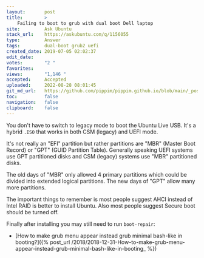 ```yaml
---
layout:       post
title:        >
    Failing to boot to grub with dual boot Dell laptop
site:         Ask Ubuntu
stack_url:    https://askubuntu.com/q/1156055
type:         Answer
tags:         dual-boot grub2 uefi
created_date: 2019-07-05 02:02:37
edit_date:    
votes:        "2 "
favorites:    
views:        "1,146 "
accepted:     Accepted
uploaded:     2022-08-28 08:01:45
git_md_url:   https://github.com/pippim/pippim.github.io/blob/main/_posts/2019/2019-07-05-Failing-to-boot-to-grub-with-dual-boot-Dell-laptop.md
toc:          false
navigation:   false
clipboard:    false
---
```


You don't have to switch to legacy mode to boot the Ubuntu Live USB. It's a hybrid `.ISO` that works in both CSM (legacy) and UEFI mode.

It's not really an "EFI" partition but rather partitions are "MBR" (Master Boot Record) or "GPT" (GUID Partition Table). Generally speaking UEFI systems use GPT partitioned disks and CSM (legacy) systems use "MBR" partitioned disks.

The old days of "MBR" only allowed 4 primary partitions which could be divided into extended logical partitions. The new days of "GPT" allow many more partitions.

The important things to remember is most people suggest AHCI instead of Intel RAID is better to install Ubuntu. Also most people suggest Secure boot should be turned off.

Finally after installing you may still need to run `boot-repair`:

- [How to make grub menu appear instead grub minimal bash-like in booting?]({% post_url /2018/2018-12-31-How-to-make-grub-menu-appear-instead-grub-minimal-bash-like-in-booting_ %})
